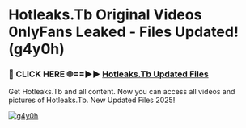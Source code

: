 # Hotleaks.Tb Original Videos 0nlyFans Leaked - Files Updated! (g4y0h)

<h3>🔴 CLICK HERE 🌐==►► <a href="https://tinyurl.com/ehrbuxhb" rel="nofollow">Hotleaks.Tb Updated Files</a></h3>

Get Hotleaks.Tb and all content. Now you can access all videos and pictures of Hotleaks.Tb. New Updated Files 2025!

[![g4y0h](https://i.imgur.com/lVYEuWS.gif)](https://tinyurl.com/ehrbuxhb)
